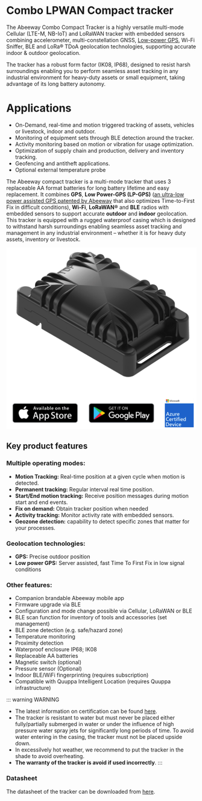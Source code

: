 # Combo LPWAN Compact tracker

The Abeeway Combo Compact Tracker is a highly versatile
multi-mode Cellular (LTE-M, NB-IoT) and LoRaWAN tracker
with embedded sensors combining accelerometer, multi-constellation GNSS, [Low-power GPS](https://www.abeeway.com/technology/), Wi-Fi Sniffer, BLE and
LoRa® TDoA geolocation technologies, supporting accurate
indoor & outdoor geolocation.

The tracker has a robust form factor (IK08, IP68),
designed to resist harsh surroundings enabling you to
perform seamless asset tracking in any industrial environment
for heavy-duty assets or small equipment, taking advantage
of its long battery autonomy. 

# Applications

- On-Demand, real-time and motion triggered tracking of assets, vehicles or livestock, indoor and outdoor.
- Monitoring of equipment sets through BLE detection around the tracker.
- Activity monitoring based on motion or vibration for usage optimization.
- Optimization of supply chain and production, delivery and inventory tracking.
- Geofencing and antitheft applications.
- Optional external temperature probe 


The Abeeway compact tracker is a multi-mode tracker that uses 3 replaceable AA format batteries for long battery lifetime and easy replacement. It combines **GPS**, **Low Power-GPS (LP-GPS)** ([an ultra-low power assisted GPS patented by Abeeway](https://www.abeeway.com/technology/) that also optimizes Time-to-First Fix in difficult conditions), **Wi-Fi**, **LoRaWAN®** and **BLE** radios with embedded sensors to support accurate **outdoor** and **indoor** geolocation.
This tracker is equipped with a rugged waterproof casing which is designed to withstand harsh surroundings enabling seamless asset tracking and management in any industrial environment – whether it is for heavy duty assets, inventory or livestock.

<img src="./images/CompactTrackerPlacement2.png" border="0" />

## Key product features

### Multiple operating modes:
- **Motion Tracking:** Real-time position at a given cycle when motion is detected.
- **Permanent tracking:** Regular interval real time position.
- **Start/End motion tracking:** Receive position messages during motion start and end events.
- **Fix on demand:** Obtain tracker position when needed
- **Activity tracking:** Monitor activity rate with embedded sensors.
- **Geozone detection:** capability to detect specific zones that matter for your processes.

### Geolocation technologies:
- **GPS:** Precise outdoor position
- **Low power GPS:** Server assisted, fast Time To First Fix in low signal conditions

### Other features:
- Companion brandable Abeeway mobile app
- Firmware upgrade via BLE
- Configuration and mode change possible via Cellular, LoRaWAN or BLE
- BLE scan function for inventory of tools and accessories (set management)
- BLE zone detection (e.g. safe/hazard zone)
- Temperature monitoring
- Proximity detection
- Waterproof enclosure IP68; IK08
- Replaceable AA batteries
- Magnetic switch (optional)
- Pressure sensor (Optional)
- Indoor BLE/WiFi fingerprinting (requires subscription)
- Compatible with Quuppa Intelligent Location (requires Quuppa infrastructure) 

::: warning WARNING
*  The latest information on certification can be found [here](/D-Reference/DocLibrary_R/AbeewayTrackers_R.md#certifications).
* The tracker is resistant to water but must never be placed either fully/partially submerged in water or under the influence of high pressure water spray jets for significantly long periods of time. To avoid water entering in the casing, the tracker must not be placed upside down.
* In excessilvely hot weather, we recommend to put the tracker in the shade to avoid overheating.
* **The warranty of the tracker is avoid if used incorrectly**.
:::

### Datasheet
The datasheet of the tracker can be downloaded from [here](/D-Reference/DocLibrary_R/AbeewayTrackers_R.html#data-sheets).
